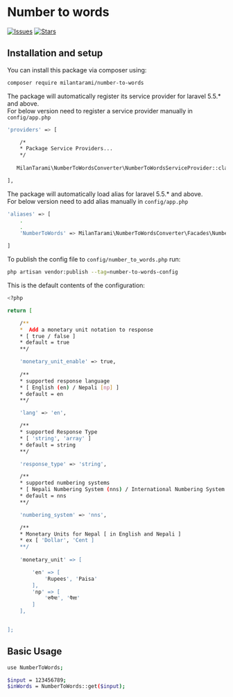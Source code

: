 # Number to words

[![Issues](https://img.shields.io/github/issues/milantarami/number-to-words?style=flat-square&logo=appveyor)](https://github.com/milantarami/number-to-words/issues)
[![Stars](https://img.shields.io/github/stars/milantarami/number-to-words?style=flat-square&logo=appveyor)](https://github.com/milantarami/number-to-words/stargazers)
<!-- [![Total Downloads](https://img.shields.io/packagist/dt/spatie/laravel-backup.svg?style=flat-square&logo=appveyor)](https://packagist.org/packages/milantarami/number-to-words) -->

## Installation and setup

You can install this package via composer using:

``` bash
composer require milantarami/number-to-words
```

The package will automatically register its service provider for laravel 5.5.* and above. <br>
For below version need to register a service provider manually in <code>config/app.php</code>

``` bash
'providers' => [

    /*
    * Package Service Providers...
    */
    
   MilanTarami\NumberToWordsConverter\NumberToWordsServiceProvider::class         

],
```

The package will automatically load alias for laravel 5.5.* and above. <br>
For below version need to add alias manually in <code>config/app.php</code>

``` bash
'aliases' => [
    .
    .
    'NumberToWords' => MilanTarami\NumberToWordsConverter\Facades\NumberToWordsFacade::class,

]
```

To publish the config file to <code>config/number_to_words.php</code> run:

``` bash
php artisan vendor:publish --tag=number-to-words-config
```

This is the default contents of the configuration:

``` bash
<?php

return [

    /** 
    *  Add a monetary unit notation to response
    * [ true / false ]
    * default = true
    **/

    'monetary_unit_enable' => true,
    
    /** 
    * supported response language 
    * [ English (en) / Nepali [np] ]
    * default = en
    **/

    'lang' => 'en',

    /** 
    * supported Response Type
    * [ 'string', 'array' ]
    * default = string
    **/

    'response_type' => 'string',

    /** 
    * supported numbering systems
    * [ Nepali Numbering System (nns) / International Numbering System (ins) ]
    * default = nns
    **/

    'numbering_system' => 'nns',

    /** 
    * Monetary Units for Nepal [ in English and Nepali ]
    * ex [ 'Dollar', 'Cent ]
    **/
        
    'monetary_unit' => [

        'en' => [ 
            'Rupees', 'Paisa'
        ],
        'np' => [
            'रुपैया', 'पैसा'
        ]
    ],


];

```

##  Basic Usage

``` bash
use NumberToWords;

$input = 123456789;
$inWords = NumberToWords::get($input);
```